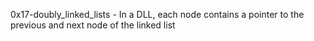 0x17-doubly_linked_lists - In a DLL, each node contains a pointer to the
			 previous and next node of the linked list